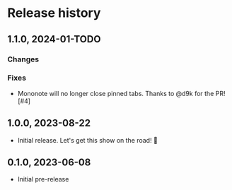 # Release history

## 1.1.0, 2024-01-TODO

### Changes

### Fixes

- Mononote will no longer close pinned tabs. Thanks to @d9k for the PR! [#4]


## 1.0.0, 2023-08-22

- Initial release. Let's get this show on the road! 🚀


## 0.1.0, 2023-06-08

- Initial pre-release
